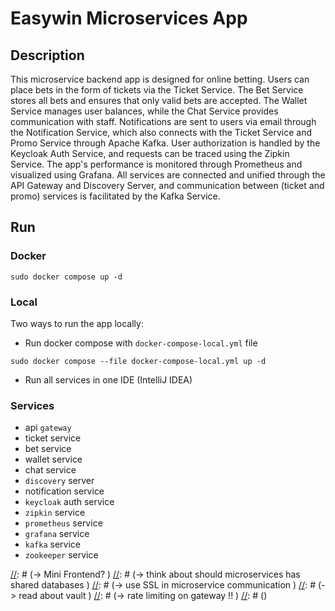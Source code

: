 Easywin Microservices App
=========================
## Description
This microservice backend app is designed for online betting. 
Users can place bets in the form of tickets via the Ticket Service. 
The Bet Service stores all bets and ensures that only valid bets are accepted. 
The Wallet Service manages user balances, while the Chat Service provides communication with staff. 
Notifications are sent to users via email through the Notification Service, 
which also connects with the Ticket Service and Promo Service through Apache Kafka. 
User authorization is handled by the Keycloak Auth Service, and requests can be traced using the Zipkin Service. 
The app's performance is monitored through Prometheus and visualized using Grafana. 
All services are connected and unified through the API Gateway and Discovery Server, 
and communication between (ticket and promo) services is facilitated by the Kafka Service.


## Run
### Docker
```docker-compose
sudo docker compose up -d
```

### Local
Two ways to run the app locally:
* Run docker compose with `docker-compose-local.yml` file
```docker-compose
sudo docker compose --file docker-compose-local.yml up -d
```
* Run all services in one IDE (IntelliJ IDEA)


### Services
- api `gateway`
- ticket service
- bet service
- wallet service
- chat service
- `discovery` server
- notification service 
- `keycloak` auth service
- `zipkin` service
- `prometheus` service
- `grafana` service
- `kafka` service
- `zookeeper` service

[//]: # (### Impl)
[//]: # (* ticket service )
[//]: # (  * place ticket by users)
[//]: # (  * `resilience4j circuitbreaker`)
[//]: # (  * `actuator`)
[//]: # (* bet service )
[//]: # (  * store of all bets)
[//]: # (* wallet service )
[//]: # (  * balance and service of wallets)
[//]: # (* chat service )
[//]: # (  * contact with stuff)
[//]: # (* discovery server )
[//]: # (  * registration of services)
[//]: # (  * save the previous state when server is down)
[//]: # (  * load balance send request to router &#40;`discovery server`&#41; and forwards request to avaiable service instance )
[//]: # (* notification service)
[//]: # (  * communicate with promo ticket service &#40;ticket placement&#41;)
[//]: # (  * email sender)
[//]: # (* api gateway )
[//]: # (  * "unification path" for all services, )
[//]: # (  * connecting https to api gateway, when other services communicate by http)
[//]: # (* `keycloak` api auth service)
[//]: # (* `zipkin`)


[//]: # (### Future ideas)
[//]: # (* statistic/analyse service)
[//]: # (* auth service)
[//]: # (  * 3 types of accounts: user, stuff, admin)
[//]: # (  * user age verification)
[//]: # (* promo service)
[//]: # (  * promo and bonus management)
[//]: # (* payment service)
[//]: # (  * will communicate with wallet)
[//]: # (  * use only by client-bank-server side, wallet is another case)


[//]: # (-> Mini Frontend? \)
[//]: # (-> think about should microservices has shared databases \)
[//]: # (-> use SSL in microservice communication \)
[//]: # (-> read about vault \)
[//]: # (-> rate limiting on gateway !! \)
[//]: # ()
